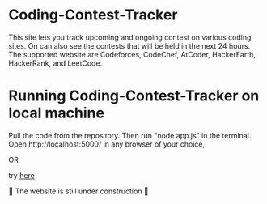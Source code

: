 # Coding-Contest-Tracker
This site lets you track upcoming and ongoing contest on various coding sites.
On can also see the contests that will be held in the next 24 hours. The supported website are Codeforces, CodeChef, AtCoder, HackerEarth, HackerRank, and LeetCode.

# Running Coding-Contest-Tracker on local machine 
Pull the code from the repository. Then run "node app.js" in the terminal.
Open http://localhost:5000/ in any browser of your choice,

OR

try [here](https://coding-contest-tracker.onrender.com/)


 🚧 The website is still under construction 🚧
